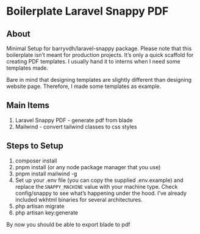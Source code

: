 # Boilerplate Laravel Snappy PDF

## About
Minimal Setup for barryvdh/laravel-snappy package. Please note that this boilerplate isn’t meant for production projects. It’s only a quick scaffold for creating PDF templates. I usually hand it to interns when I need some templates made.

Bare in mind that designing templates are slightly different than designing website page. Therefore, I made some templates as example.

## Main Items
1. Laravel Snappy PDF - generate pdf from blade
2. Mailwind - convert tailwind classes to css styles

## Steps to Setup
1. composer install
2. pnpm install (or any node package manager that you use)
3. pnpm install mailwind -g
4. Set up your .env file (you can copy the supplied .env.example) and replace the `SNAPPY_MACHINE` value with your machine type. Check config/snappy to see what’s happening under the hood. I’ve already included wkhtml binaries for several architectures.
5. php artisan migrate
6. php artisan key:generate

By now you should be able to export blade to pdf
